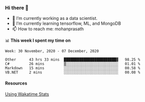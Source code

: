 ### Hi there 👋

- 🔭 I’m currently working as a data scientist.
- 🌱 I’m currently learning tensorflow, ML, and MongoDB
- 📫 How to reach me: mohanprasath

📊 **This week I spent my time on**
<!--START_SECTION:waka-->
```text
Week: 30 November, 2020 - 07 December, 2020

Other      43 hrs 33 mins  ████████████████████████▓   98.25 % 
C#         26 mins         ▒░░░░░░░░░░░░░░░░░░░░░░░░   01.01 % 
Markdown   15 mins         ░░░░░░░░░░░░░░░░░░░░░░░░░   00.58 % 
VB.NET     2 mins          ░░░░░░░░░░░░░░░░░░░░░░░░░   00.08 % 
```
<!--END_SECTION:waka-->

#### Resources
[Using Wakatime Stats](https://github.com/marketplace/actions/waka-readme)
